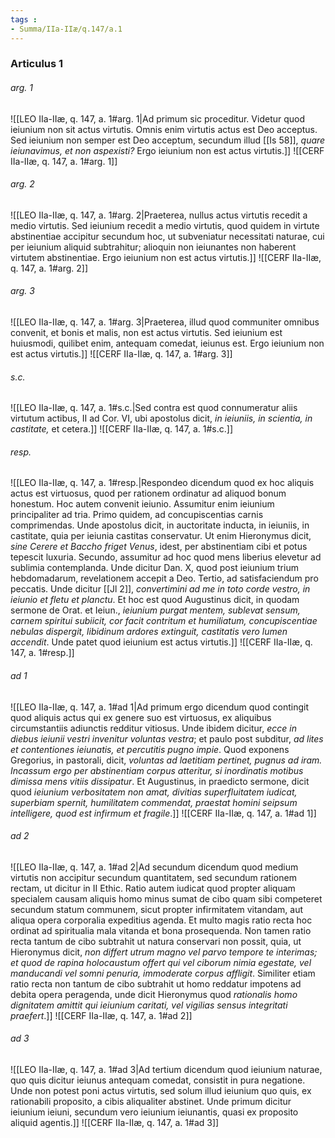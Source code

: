 ```yaml
---
tags : 
- Summa/IIa-IIæ/q.147/a.1
---
```


### Articulus 1

###### arg. 1
![[LEO IIa-IIæ, q. 147, a. 1#arg. 1|Ad primum sic proceditur. Videtur quod ieiunium non sit actus virtutis. Omnis enim virtutis actus est Deo acceptus. Sed ieiunium non semper est Deo acceptum, secundum illud [[Is 58]], *quare ieiunavimus, et non aspexisti?* Ergo ieiunium non est actus virtutis.]]
![[CERF IIa-IIæ, q. 147, a. 1#arg. 1]]

###### arg. 2
![[LEO IIa-IIæ, q. 147, a. 1#arg. 2|Praeterea, nullus actus virtutis recedit a medio virtutis. Sed ieiunium recedit a medio virtutis, quod quidem in virtute abstinentiae accipitur secundum hoc, ut subveniatur necessitati naturae, cui per ieiunium aliquid subtrahitur; alioquin non ieiunantes non haberent virtutem abstinentiae. Ergo ieiunium non est actus virtutis.]]
![[CERF IIa-IIæ, q. 147, a. 1#arg. 2]]

###### arg. 3
![[LEO IIa-IIæ, q. 147, a. 1#arg. 3|Praeterea, illud quod communiter omnibus convenit, et bonis et malis, non est actus virtutis. Sed ieiunium est huiusmodi, quilibet enim, antequam comedat, ieiunus est. Ergo ieiunium non est actus virtutis.]]
![[CERF IIa-IIæ, q. 147, a. 1#arg. 3]]

###### s.c.
![[LEO IIa-IIæ, q. 147, a. 1#s.c.|Sed contra est quod connumeratur aliis virtutum actibus, II ad Cor. VI, ubi apostolus dicit, *in ieiuniis, in scientia, in castitate,* et cetera.]]
![[CERF IIa-IIæ, q. 147, a. 1#s.c.]]

###### resp.
![[LEO IIa-IIæ, q. 147, a. 1#resp.|Respondeo dicendum quod ex hoc aliquis actus est virtuosus, quod per rationem ordinatur ad aliquod bonum honestum. Hoc autem convenit ieiunio. Assumitur enim ieiunium principaliter ad tria. Primo quidem, ad concupiscentias carnis comprimendas. Unde apostolus dicit, in auctoritate inducta, in ieiuniis, in castitate, quia per ieiunia castitas conservatur. Ut enim Hieronymus dicit, *sine Cerere et Baccho friget Venus*, idest, per abstinentiam cibi et potus tepescit luxuria. Secundo, assumitur ad hoc quod mens liberius elevetur ad sublimia contemplanda. Unde dicitur Dan. X, quod post ieiunium trium hebdomadarum, revelationem accepit a Deo. Tertio, ad satisfaciendum pro peccatis. Unde dicitur [[Jl 2]], *convertimini ad me in toto corde vestro, in ieiunio et fletu et planctu*. Et hoc est quod Augustinus dicit, in quodam sermone de Orat. et Ieiun., *ieiunium purgat mentem, sublevat sensum, carnem spiritui subiicit, cor facit contritum et humiliatum, concupiscentiae nebulas dispergit, libidinum ardores extinguit, castitatis vero lumen accendit*. Unde patet quod ieiunium est actus virtutis.]]
![[CERF IIa-IIæ, q. 147, a. 1#resp.]]

###### ad 1
![[LEO IIa-IIæ, q. 147, a. 1#ad 1|Ad primum ergo dicendum quod contingit quod aliquis actus qui ex genere suo est virtuosus, ex aliquibus circumstantiis adiunctis redditur vitiosus. Unde ibidem dicitur, *ecce in diebus ieiunii vestri invenitur voluntas vestra*; et paulo post subditur, *ad lites et contentiones ieiunatis, et percutitis pugno impie*. Quod exponens Gregorius, in pastorali, dicit, *voluntas ad laetitiam pertinet, pugnus ad iram. Incassum ergo per abstinentiam corpus atteritur, si inordinatis motibus dimissa mens vitiis dissipatur*. Et Augustinus, in praedicto sermone, dicit quod *ieiunium verbositatem non amat, divitias superfluitatem iudicat, superbiam spernit, humilitatem commendat, praestat homini seipsum intelligere, quod est infirmum et fragile*.]]
![[CERF IIa-IIæ, q. 147, a. 1#ad 1]]

###### ad 2
![[LEO IIa-IIæ, q. 147, a. 1#ad 2|Ad secundum dicendum quod medium virtutis non accipitur secundum quantitatem, sed secundum rationem rectam, ut dicitur in II Ethic. Ratio autem iudicat quod propter aliquam specialem causam aliquis homo minus sumat de cibo quam sibi competeret secundum statum communem, sicut propter infirmitatem vitandam, aut aliqua opera corporalia expeditius agenda. Et multo magis ratio recta hoc ordinat ad spiritualia mala vitanda et bona prosequenda. Non tamen ratio recta tantum de cibo subtrahit ut natura conservari non possit, quia, ut Hieronymus dicit, *non differt utrum magno vel parvo tempore te interimas; et quod de rapina holocaustum offert qui vel ciborum nimia egestate, vel manducandi vel somni penuria, immoderate corpus affligit*. Similiter etiam ratio recta non tantum de cibo subtrahit ut homo reddatur impotens ad debita opera peragenda, unde dicit Hieronymus quod *rationalis homo dignitatem amittit qui ieiunium caritati, vel vigilias sensus integritati praefert*.]]
![[CERF IIa-IIæ, q. 147, a. 1#ad 2]]

###### ad 3
![[LEO IIa-IIæ, q. 147, a. 1#ad 3|Ad tertium dicendum quod ieiunium naturae, quo quis dicitur ieiunus antequam comedat, consistit in pura negatione. Unde non potest poni actus virtutis, sed solum illud ieiunium quo quis, ex rationabili proposito, a cibis aliqualiter abstinet. Unde primum dicitur ieiunium ieiuni, secundum vero ieiunium ieiunantis, quasi ex proposito aliquid agentis.]]
![[CERF IIa-IIæ, q. 147, a. 1#ad 3]]

